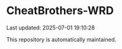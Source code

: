 # CheatBrothers-WRD

Last updated: 2025-07-01 19:10:28

This repository is automatically maintained.
